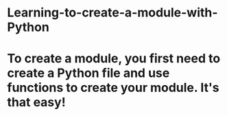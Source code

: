 # Learning-to-create-a-module-with-Python
# To create a module, you first need to create a Python file and use functions to create your module. It's that easy!
